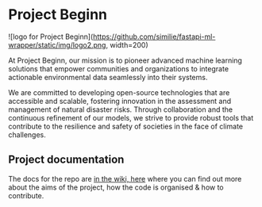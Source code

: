 # Project Beginn
![logo for Project Beginn](https://github.com/similie/fastapi-ml-wrapper/static/img/logo2.png, width=200)

At Project Beginn, our mission is to pioneer advanced machine learning solutions that empower communities and organizations to integrate actionable environmental data seamlessly into their systems.  

We are committed to developing open-source technologies that are accessible and scalable, fostering innovation in the assessment and management of natural disaster risks. Through collaboration and the continuous refinement of our models, we strive to provide robust tools that contribute to the resilience and safety of societies in the face of climate challenges.  

## Project documentation
The docs for the repo are [in the wiki, here](https://github.com/similie/fastapi-ml-wrapper/wiki) where you can find out more about the aims of the project, how the code is organised & how to contribute.

